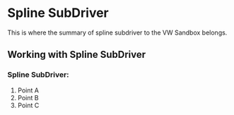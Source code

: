 # Spline SubDriver

This is where the summary of spline subdriver to the VW Sandbox belongs.

## Working with Spline SubDriver

### Spline SubDriver:

1. Point A
1. Point B
1. Point C